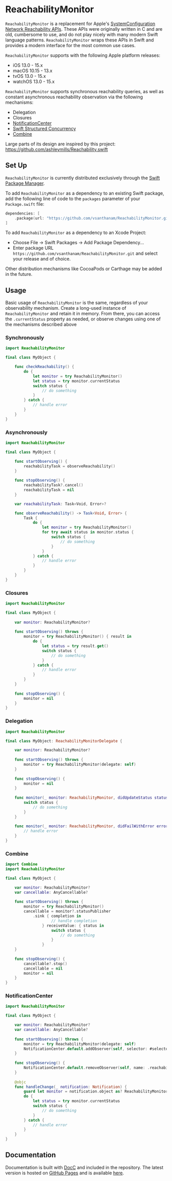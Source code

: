 # ReachabilityMonitor

`ReachabilityMonitor` is a replacement for Apple's [SystemConfiguration](https://developer.apple.com/documentation/systemconfiguration) [Network Reachability APIs](https://developer.apple.com/documentation/systemconfiguration/scnetworkreachability?language=swift). These APIs were originally written in C and are old, cumbersome to use, and do not play nicely with many modern Swift language patterns. `ReachabilityMonitor` wraps these APIs in Swift and provides a modern interface for the most common use cases.

`ReachabilityMonitor` supports with the following Apple platform releases:

- iOS 13.0 - 15.x
- macOS 10.15 - 13.x
- tvOS 13.0 - 15.x
- watchOS 13.0 - 15.x

`ReachabilityMonitor` supports synchronous reachability queries, as well as constant asynchronous reachability observation via the following mechanisms:

- Delegation
- Closures
- [NotificationCenter](https://developer.apple.com/documentation/foundation/notificationcenter)
- [Swift Structured Concurrency](https://docs.swift.org/swift-book/LanguageGuide/Concurrency.html)
- [Combine](https://developer.apple.com/documentation/combine)

Large parts of its design are inspired by this project: https://github.com/ashleymills/Reachability.swift

## Set Up

`ReachabilityMonitor` is currently distributed exclusively through the [Swift Package Manager](https://www.swift.org/package-manager/). 

To add `ReachabilityMonitor` as a dependency to an existing Swift package, add the following line of code to the `packages` parameter of your `Package.swift` file:

```swift
dependencies: [
    .package(url: "https://github.com/vsanthanam/ReachabilityMonitor.git", .upToNextMajor(from: "1.0.0"))
]
```

To add `ReachabilityMonitor` as a dependency to an Xcode Project: 

- Choose File -> Swift Packages -> Add Package Dependency...
- Enter package URL `https://github.com/vsanthanam/ReachabilityMonitor.git` and select your release and of choice.

Other distribution mechanisms like CocoaPods or Carthage may be added in the future.

## Usage

Basic usage of `ReachabilityMonitor` is the same, regardless of your observability mechanism. Create a long-used instance of `ReachabilityMonitor` and retain it in memory. From there, you can access the `.currentStatus` property as needed, or observe changes using one of the mechanisms described above

### Synchronously

```swift
import ReachabilityMonitor

final class MyObject {

    func checkReachability() {
        do {
            let monitor = try ReachabilityMonitor()
            let status = try monitor.currentStatus
            switch status {
                // do something
            }
        } catch {
            // handle error
        }
    }
}
```

### Asynchronously

```swift
import ReachabilityMonitor

final class MyObject {

    func startObserving() {
        reachabilityTask = observeReachability()
    }
    
    func stopObserving() {
        reachabilityTask?.cancel()
        reachabilityTask = nil
    }

    var reachabilityTask: Task<Void, Error>?

    func observeReachability() -> Task<Void, Error> {
        Task {
            do {
                let monitor = try ReachabilityMonitor()
                for try await status in monitor.status {
                    switch status {
                        // do something
                    }
                }
            } catch {
                // handle error
            }
        }
    }
}

```

### Closures

```swift
import ReachabilityMonitor

final class MyObject {
    
    var monitor: ReachabilityMonitor?
    
    func startObserving() throws {
        monitor = try ReachabilityMonitor() { result in
            do {
                let status = try result.get()
                switch status {
                    // do something
                }
            } catch {
                // handle error
            }
        }
    }
    
    func stopObserving() {
        monitor = nil
    }
}
```

### Delegation

```swift
import ReachabilityMonitor

final class MyObject: ReachabilityMonitorDelegate {

    var monitor: ReachabilityMonitor?
    
    func startObserving() throws {
        monitor = try ReachabilityMonitor(delegate: self)
    }
    
    func stopObserving() {
        monitor = nil
    }
    
    func monitor(_ monitor: ReachabilityMonitor, didUpdateStatus status: ReachabilityStatus) {
        switch status {
            // do something
        }
    }
    
    func monitor(_ monitor: ReachabilityMonitor, didFailWithError error: Error) {
        // handle error
    }
}
```

### Combine

```swift
import Combine
import ReachabilityMonitor

final class MyObject {

    var monitor: ReachabilityMonitor?
    var cancellable: AnyCancellable?
    
    func startObserving() throws {
        monitor = try ReachabilityMonitor()
        cancellable = monitor?.statusPublisher
            .sink { completion in
                    // handle completion
                } receiveValue: { status in 
                    switch status {
                        // do something
                    }
                }
    }
    
    func stopObserving() {
        cancellable?.stop()
        cancellable = nil
        monitor = nil
    }
}
```

### NotificationCenter

```swift
import ReachabilityMonitor

final class MyObject {

    var monitor: ReachabilityMonitor?
    var cancellable: AnyCancellable?
    
    func startObserving() throws {
        monitor = try ReachabilityMonitor(delegate: self)
        NotificationCenter.default.addObserver(self, selector: #selector(handleChange:), name: .reachabilityStatusChanged)
    }
    
    func stopObserving() {
        NotificationCenter.default.removeObserver(self, name: .reachabilityStatusChanged)
    }
    
    @objc
    func handleChange(_ notification: Notification) {
        guard let monitor = notification.object as? ReachabilityMonitor else { return }
        do {
            let status = try monitor.currentStatus
            switch status {
                // do something
            }
        } catch {
            // handle error
        }
    }
}
```

## Documentation

Documentation is built with [DocC](https://developer.apple.com/documentation/docc) and included in the repository. The latest version is hosted on [GitHub Pages](https://pages.github.com) and is available [here](https://vsanthanam.github.io/ReachabilityMonitor/documentation/reachabilitymonitor).
